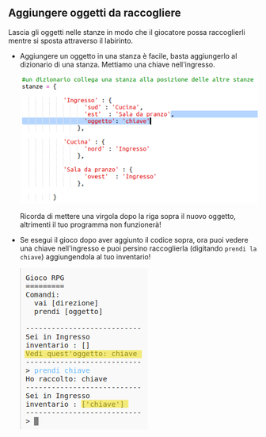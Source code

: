## Aggiungere oggetti da raccogliere

Lascia gli oggetti nelle stanze in modo che il giocatore possa raccoglierli mentre si sposta attraverso il labirinto.

+ Aggiungere un oggetto in una stanza è facile, basta aggiungerlo al dizionario di una stanza. Mettiamo una chiave nell'ingresso.
    
    ![screenshot](images/rpg-key.png)
    
    Ricorda di mettere una virgola dopo la riga sopra il nuovo oggetto, altrimenti il tuo programma non funzionerà!

+ Se esegui il gioco dopo aver aggiunto il codice sopra, ora puoi vedere una chiave nell'ingresso e puoi persino raccoglierla (digitando `prendi la chiave`) aggiungendola al tuo inventario!
    
    ![screenshot](images/rpg-key-test.png)